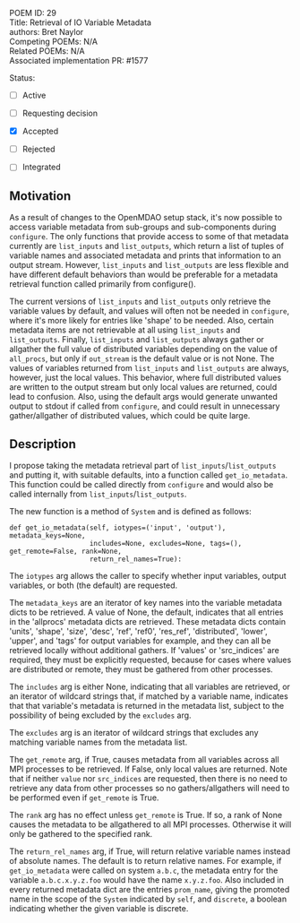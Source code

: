 POEM ID:  29  
Title:   Retrieval of IO Variable Metadata  
authors: Bret Naylor   
Competing POEMs: N/A  
Related POEMs: N/A  
Associated implementation PR: #1577  

Status:

- [ ] Active
- [ ] Requesting decision
- [x] Accepted
- [ ] Rejected
- [ ] Integrated


Motivation
----------

As a result of changes to the OpenMDAO setup stack, it's now possible to access variable metadata
from sub-groups and sub-components during `configure`.  The only functions that provide access
to some of that metadata currently are `list_inputs` and `list_outputs`, which return a list of
tuples of variable names and associated metadata and prints that information to an output stream.  However,
`list_inputs` and `list_outputs` are less flexible and have different default behaviors than would
be preferable for a metadata retrieval function called primarily from configure().  

The current versions of `list_inputs` and `list_outputs` only retrieve the variable 
values by default, and values will often not be needed in `configure`, where it's more likely
for entries like 'shape' to be needed.  Also, certain metadata items are not retrievable 
at all using `list_inputs` and `list_outputs`.  Finally, `list_inputs` and `list_outputs` always gather
or allgather the full value of distributed variables depending on the value of `all_procs`, but only if
`out_stream` is the default value or is not None.  The values of variables returned from 
`list_inputs` and `list_outputs` are always, however, just the local values.  This
behavior, where full distributed values are written to the output stream but only local values
are returned, could lead to confusion.  Also, using the default args would generate unwanted
output to stdout if called from `configure`, and could result in unnecessary gather/allgather of distributed 
values, which could be quite large.


Description
-----------

I propose taking the metadata retrieval part of `list_inputs`/`list_outputs` and putting it, with 
suitable defaults, into a function called `get_io_metadata`.  This function could be called directly 
from `configure` and would also be called internally from `list_inputs`/`list_outputs`.

The new function is a method of `System` and is defined as follows:

```
def get_io_metadata(self, iotypes=('input', 'output'), metadata_keys=None,
                    includes=None, excludes=None, tags=(), get_remote=False, rank=None,
                    return_rel_names=True):
```

The `iotypes` arg allows the caller to specify whether input variables, output variables, or
both (the default) are requested.

The `metadata_keys` are an iterator of key names into the variable metadata dicts to
be retrieved.  A value of None, the default, indicates that all entries in the 'allprocs'
metadata dicts are retrieved.  These metadata dicts contain 'units', 'shape', 'size', 'desc',
'ref', 'ref0', 'res_ref', 'distributed', 'lower', 'upper', and 'tags' for output variables
for example, and they can all be retrieved locally without additional gathers.
If 'values' or 'src_indices' are required, they must be explicitly requested, because for 
cases where values are distributed or remote, they must be gathered from other processes.

The `includes` arg is either None, indicating that all variables are retrieved, or
an iterator of wildcard strings that, if matched by a variable name, indicates that that 
variable's metadata is returned in the metadata list, subject to the possibility of
being excluded by the `excludes` arg.

The `excludes` arg is an iterator of wildcard strings that excludes any matching
variable names from the metadata list.

The `get_remote` arg, if True, causes metadata from all variables across all MPI processes
to be retrieved.  If False, only local values are returned.  Note that if neither `value` nor
`src_indices` are requested, then there is no need to retrieve any data from other
processes so no gathers/allgathers will need to be performed even if `get_remote` is True.

The `rank` arg has no effect unless `get_remote` is True.  If so, a rank of None causes the 
metadata to be allgathered to all MPI processes.  Otherwise it will only be gathered 
to the specified rank.

The `return_rel_names` arg, if True, will return relative variable names instead of 
absolute names.  The default is to return relative names. For example,
if `get_io_metadata` were called on system `a.b.c`, the metadata entry for the variable 
`a.b.c.x.y.z.foo` would have the name `x.y.z.foo`.  Also included in every returned metadata
dict are the entries `prom_name`, giving the promoted name in the scope of the `System`
indicated by `self`, and `discrete`, a boolean indicating whether the given variable is 
discrete.
